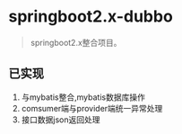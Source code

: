 # springboot2.x-dubbo
>springboot2.x整合项目。

## 已实现

  1. 与mybatis整合,mybatis数据库操作
  2. comsumer端与provider端统一异常处理
  3. 接口数据json返回处理
